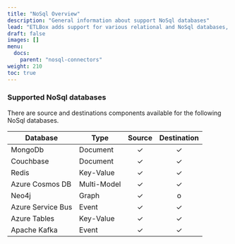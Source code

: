 ```yaml
---
title: "NoSql Overview"
description: "General information about support NoSql databases"
lead: "ETLBox adds support for various relational and NoSql databases, as well as flat file formats and web services. This article gives an overview about the support NoSql databases."
draft: false
images: []
menu:
  docs:
    parent: "nosql-connectors"
weight: 210
toc: true
---
```



### Supported NoSql databases

There are source and destinations components available for the following NoSql databases.

Database | Type   | Source  | Destination
---------|------  |:-----------------:|:--------------------:
MongoDb  |Document|✓|✓
Couchbase|Document|✓|✓
Redis    |Key-Value|✓|✓
Azure Cosmos DB|Multi-Model|✓|✓
Neo4j|Graph|✓|o
Azure Service Bus|Event|✓|✓
Azure Tables|Key-Value|✓|✓
Apache Kafka|Event|✓|✓
